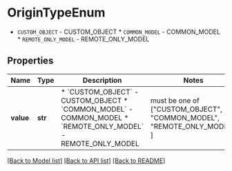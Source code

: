 # OriginTypeEnum

* `CUSTOM_OBJECT` - CUSTOM_OBJECT * `COMMON_MODEL` - COMMON_MODEL * `REMOTE_ONLY_MODEL` - REMOTE_ONLY_MODEL

## Properties
Name | Type | Description | Notes
------------ | ------------- | ------------- | -------------
**value** | **str** | * &#x60;CUSTOM_OBJECT&#x60; - CUSTOM_OBJECT * &#x60;COMMON_MODEL&#x60; - COMMON_MODEL * &#x60;REMOTE_ONLY_MODEL&#x60; - REMOTE_ONLY_MODEL |  must be one of ["CUSTOM_OBJECT", "COMMON_MODEL", "REMOTE_ONLY_MODEL", ]

[[Back to Model list]](../README.md#documentation-for-models) [[Back to API list]](../README.md#documentation-for-api-endpoints) [[Back to README]](../README.md)


